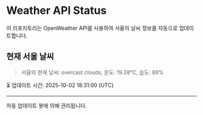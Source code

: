
# Weather API Status

이 리포지토리는 OpenWeather API를 사용하여 서울의 날씨 정보를 자동으로 업데이트합니다.

## 현재 서울 날씨
> 서울의 현재 날씨: overcast clouds, 온도: 19.28°C, 습도: 89%

⏳ 업데이트 시간: 2025-10-02 18:31:00 (UTC)

---
자동 업데이트 봇에 의해 관리됩니다.
